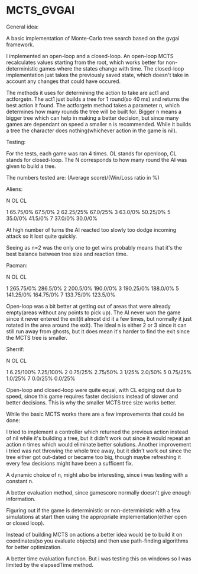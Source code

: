 # MCTS_GVGAI

General idea:

A basic implementation of Monte-Carlo tree search based on the gvgai framework. 

I implemented an open-loop and a closed-loop. An open-loop MCTS recalculates values starting from the root, which works better for non-deterministic games where the states change with time. The closed-loop implementation just takes the previously saved state, which doesn't take in account any changes that could have occured.

The methods it uses for determining the action to take are act1 and actforgetn. The act1 just builds a tree for 1 round(so 40 ms) and returns the best action it found. The actforgetn method takes a parameter n, which determines how many rounds the tree will be built for. Bigger n means a bigger tree which can help in making a better decision, but since many games are dependant on speed a smaller n is recommended. While it builds a tree the character does nothing(whichever action in the game is nil).

Testing:

For the tests, each game was ran 4 times. OL stands for openloop, CL stands for closed-loop. The N corresponds to how many round the AI was given to build a tree.

The numbers tested are: (Average score)/(Win/Loss ratio in %)

Aliens:

N 	OL			CL				
	
		
1	65.75/0%		67.5/0%
2	62.25/25%		67.0/25%
3	63.0/0%		50.25/0%
5	35.0/0%		41.5/0%
7	37.0/0%		30.0/0%

At high number of turns the AI reacted too slowly too dodge incoming attack so it lost quite quickly.

Seeing as n=2 was the only one to get wins probably means that it's the best balance between tree size and reaction time. 

Pacman:

N 	OL			CL			
	
1	265.75/0%		286.5/0%
2	200.5/0%		190.0/0%
3	190.25/0%		188.0/0%
5	141.25/0%		164.75/0%
7	133.75/0%		123.5/0%

Open-loop was a bit better at getting out of areas that were already empty(areas without any points to pick up). The AI never won the game since it never entered the exit(it almost did it a few times, but normally it just rotated in the area around the exit). The ideal n is either 2 or 3 since it can still run away from ghosts, but it does mean it's harder to find the exit since the MCTS tree is smaller.

Sherrif:

N 	OL			CL			
	
1	6.25/100%		7.25/100%
2	0.75/25%		2.75/50%
3	1/25%			2.0/50%
5	0.75/25%		1.0/25%
7	0.0/25%		0.0/25%

Open-loop and closed-loop were quite equal, with CL edging out due to speed, since this game requires faster decisions instead of slower and better decisions. This is why the smaller MCTS tree size works better.

While the basic MCTS works there are a few improvements that could be done:

I tried to implement a controller which returned the previous action instead of nil while it's building a tree, but it didn't work out since it would repeat an action n times which would eliminate better solutions. Another improvement i tried was not throwing the whole tree away, but it didn't work out since the tree either got out-dated or became too big, though maybe refreshing it every few decisions might have been a sufficent fix.

A dynamic choice of n, might also be interesting, since i was testing with a constant n.

A better evaluation method, since gamescore normally doesn't give enough information.

Figuring out if the game is deterministic or non-deterministic with a few simulations at start then using the appropriate implementation(either open or closed loop).

Instead of building MCTS on actions a better idea would be to build it on coordinates(so you evaluate objects) and then use path-finding algorithms for better optimization.

A better time evaluation function. But i was testing this on windows so I was limited by the elapsedTime method.
